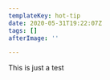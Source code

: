 ```yaml
---
templateKey: hot-tip
date: 2020-05-31T19:22:07Z
tags: []
afterImage: ''

---
```

This is just a test